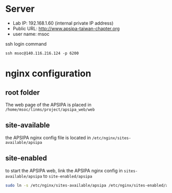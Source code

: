 # Server
  - Lab IP: 192.168.1.60 (internal private IP address)
  - Public URL: http://www.apsipa-taiwan-chapter.org
  - user name: msoc

ssh login command
```
ssh msoc@140.116.216.124 -p 6200
```

# nginx configuration

## root folder
The web page of the APSIPA is placed in `/home/msoc/linms/project/apsipa_web/web`

## site-available
the APSIPA nginx config file is located in `/etc/nginx/sites-available/apsipa` 

## site-enabled
to start the APSIPA web, link the APSIPA nginx config in `sites-available/apsipa` to `site-enabled/apsipa`
```bash
sudo ln -s /etc/nginx/sites-available/apsipa /etc/nginx/sites-enabled/apsipa
```

